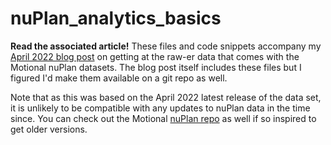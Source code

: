 # nuPlan_analytics_basics
**Read the associated article!**  These files and code snippets accompany my [April 2022 blog post](https://www.retrospectav.com/blog/accessing-the-motional-nuplan-data) on getting at the raw-er data that comes with the Motional nuPlan datasets.  The blog post itself includes these files but I figured I'd make them available on a git repo as well.

Note that as this was based on the April 2022 latest release of the data set, it is unlikely to be compatible with any updates to nuPlan data in the time since.  You can check out the Motional [nuPlan repo](https://github.com/motional/nuplan-devkit) as well if so inspired to get older versions.
